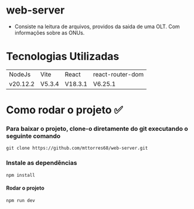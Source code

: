# web-server
* Consiste na leitura de arquivos, providos da saida de uma OLT. Com informações sobre as ONUs.


# Tecnologias Utilizadas
<table>
  <tr>
    <td>NodeJs</td>
    <td>Vite</td>
    <td>React</td>
    <td>react-router-dom</td>
  </tr>
  <tr>
    <td>v20.12.2</td>
    <td>V5.3.4</td>
    <td>V18.3.1</td>
    <td>V6.25.1</td>
  </tr>
</table>

# Como rodar o projeto ✅
### Para baixar o projeto, clone-o diretamente do git executando o seguinte comando
```
git clone https://github.com/mttorres68/web-server.git
```

### Instale as dependências 
```
npm install
```

#### Rodar o projeto
```
npm run dev
```
